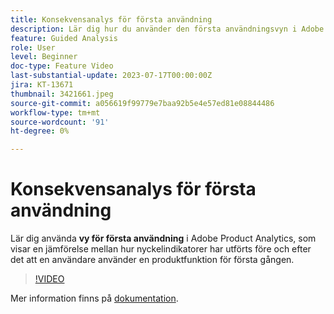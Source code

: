 ```yaml
---
title: Konsekvensanalys för första användning
description: Lär dig hur du använder den första användningsvyn i Adobe Product Analytics, som visar en jämförelse mellan hur nyckelindikatorer har utförts före och efter det att en användare använder en produktfunktion för första gången.
feature: Guided Analysis
role: User
level: Beginner
doc-type: Feature Video
last-substantial-update: 2023-07-17T00:00:00Z
jira: KT-13671
thumbnail: 3421661.jpeg
source-git-commit: a056619f99779e7baa92b5e4e57ed81e08844486
workflow-type: tm+mt
source-wordcount: '91'
ht-degree: 0%

---
```



# Konsekvensanalys för första användning

Lär dig använda **vy för första användning** i Adobe Product Analytics, som visar en jämförelse mellan hur nyckelindikatorer har utförts före och efter det att en användare använder en produktfunktion för första gången.

>[!VIDEO](https://video.tv.adobe.com/v/3421661/?learn=on)

Mer information finns på [dokumentation](https://experienceleague.adobe.com/docs/analytics-platform/using/guided-analysis/impact/first-use.html).

